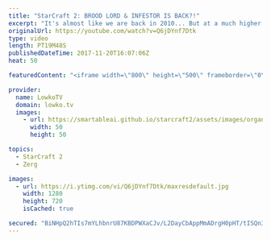 ```yaml
---
title: "StarCraft 2: BROOD LORD & INFESTOR IS BACK?!"
excerpt: "It's almost like we are back in 2010... But at a much higher level. Subscribe for more videos: http://lowko.tv/youtube Zest vs Solar: https://www.youtube.com/watch?v=Bj6749fN7ag  In this match between Scarlett and Zest, Scarlett decides to focus on a very defensive style. She defends pushes with Hydra"
originalUrl: https://youtube.com/watch?v=Q6jDYnf7Dtk
type: video
length: PT19M48S
publishedDateTime: 2017-11-20T16:07:06Z
heat: 50

featuredContent: "<iframe width=\"800\" height=\"500\" frameborder=\"0\" src=\"https://www.youtube.com/embed/Q6jDYnf7Dtk\" allow=\"accelerometer; autoplay; encrypted-media; gyroscope; picture-in-picture\" allowfullscreen></iframe>"

provider:
  name: LowkoTV
  domain: lowko.tv
  images:
    - url: https://smartableai.github.io/starcraft2/assets/images/organizations/lowko.tv-50x50.jpg
      width: 50
      height: 50

topics:
  - StarCraft 2
  - Zerg

images:
  - url: https://i.ytimg.com/vi/Q6jDYnf7Dtk/maxresdefault.jpg
    width: 1280
    height: 720
    isCached: true

secured: "BiNHpQ2hTIs7mYLhbnrU87KBDPWXaCJv/L2DayCbAppMmADrgH0pHT/tISQn3isNZnM5U3l51r0k/HM5OycZrzy/gTLoB8A2yRwmhoLl7dduw66InCUjDzcx7zxaDcgvkh/HLWpZy+8Po2CoXUxzOR2lboQMcLZkjC+wDYaWxmDiB+F4IYYG/oKVI/MKHTJizguWlgVxYpMd2R31iY4osScDnalDz8137lJ1RxYL4IcsnGWBiSPHWS8WlJgMqW8oYXk2sRxmCD6J96CYSMPy9RSkWO8Hzmo8VXvOtt6JY+DNVHrM8Jzpqo468V4Fc+mwoiuLN8ZOEfg9h2W+r23qgTEOU/JtaLlExc86KjB2yZaOw33MiMP1X8Sohue/X3m1P6isfKq3qz7WqONjrcJ8gLINGdujDw9c/DUtTIsy5u8=;OG2EiCbT+g8KdRKt11Upmg=="
---
```


